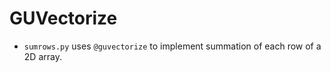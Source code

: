 # GUVectorize

- `sumrows.py` uses `@guvectorize` to implement summation of each row of a 2D
  array.
  
